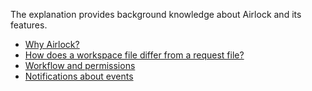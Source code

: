 The explanation provides background knowledge about Airlock and its features.

* [Why Airlock?](why-airlock.md)
* [How does a workspace file differ from a request file?](workspace-vs-request-files.md)
* [Workflow and permissions](workflow-and-permissions.md)
* [Notifications about events](notifications.md)
